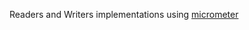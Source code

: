 Readers and Writers implementations using [micrometer](https://github.com/micrometer-metrics/micrometer)